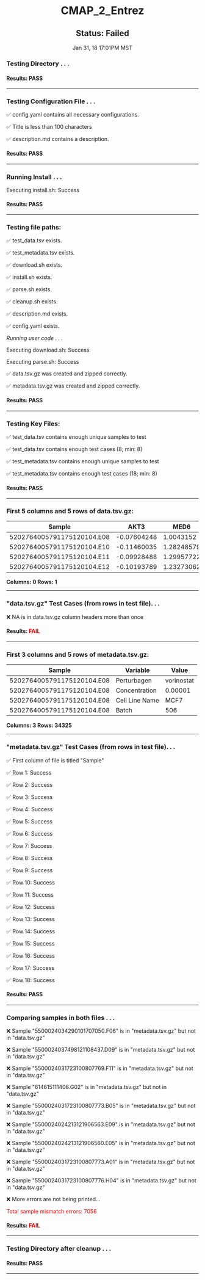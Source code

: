 <h1><center>CMAP_2_Entrez</center></h1>
<h2><center> Status: Failed </center></h2>
<center>Jan 31, 18 17:01PM MST</center>


### Testing Directory . . .

#### Results: PASS
---
### Testing Configuration File . . .

&#9989;	config.yaml contains all necessary configurations.

&#9989;	Title is less than 100 characters

&#9989;	description.md contains a description.

#### Results: PASS
---
### Running Install . . .

Executing install.sh: Success

#### Results: PASS
---

### Testing file paths:

&#9989;	test_data.tsv exists.

&#9989;	test_metadata.tsv exists.

&#9989;	download.sh exists.

&#9989;	install.sh exists.

&#9989;	parse.sh exists.

&#9989;	cleanup.sh exists.

&#9989;	description.md exists.

&#9989;	config.yaml exists.

*Running user code . . .*

Executing download.sh: Success

Executing parse.sh: Success

&#9989;	data.tsv.gz was created and zipped correctly.

&#9989;	metadata.tsv.gz was created and zipped correctly.

#### Results: PASS
---
### Testing Key Files:

&#9989;	test_data.tsv contains enough unique samples to test

&#9989;	test_data.tsv contains enough test cases (8; min: 8)

&#9989;	test_metadata.tsv contains enough unique samples to test

&#9989;	test_metadata.tsv contains enough test cases (18; min: 8)

#### Results: PASS
---

### First 5 columns and 5 rows of data.tsv.gz:

|	Sample	|	AKT3	|	MED6	|	NR2E3	|	NAALAD2	|
|	---	|	---	|	---	|	---	|	---	|
|	5202764005791175120104.E08	|	-0.07604248	|	1.0043152	|	-0.06929116	|	-0.19717948	|
|	5202764005791175120104.E10	|	-0.11460035	|	1.28248579	|	-0.03530519	|	-0.1545126	|
|	5202764005791175120104.E11	|	-0.09928488	|	1.29957722	|	-0.0648402	|	-0.11181129	|
|	5202764005791175120104.E12	|	-0.10193789	|	1.23273062	|	-0.05491299	|	-0.10846203	|

**Columns: 0 Rows: 1**

---
### "data.tsv.gz" Test Cases (from rows in test file). . .

&#10060;	NA is in data.tsv.gz column headers more than once

#### Results: **<font color="red">FAIL</font>**
---
### First 3 columns and 5 rows of metadata.tsv.gz:

|	Sample	|	Variable	|	Value	|
|	---	|	---	|	---	|
|	5202764005791175120104.E08	|	Perturbagen	|	vorinostat	|
|	5202764005791175120104.E08	|	Concentration	|	0.00001	|
|	5202764005791175120104.E08	|	Cell Line Name	|	MCF7	|
|	5202764005791175120104.E08	|	Batch	|	506	|

**Columns: 3 Rows: 34325**

---
### "metadata.tsv.gz" Test Cases (from rows in test file). . .

&#9989;	First column of file is titled "Sample"

&#9989;	Row 1: Success

&#9989;	Row 2: Success

&#9989;	Row 3: Success

&#9989;	Row 4: Success

&#9989;	Row 5: Success

&#9989;	Row 6: Success

&#9989;	Row 7: Success

&#9989;	Row 8: Success

&#9989;	Row 9: Success

&#9989;	Row 10: Success

&#9989;	Row 11: Success

&#9989;	Row 12: Success

&#9989;	Row 13: Success

&#9989;	Row 14: Success

&#9989;	Row 15: Success

&#9989;	Row 16: Success

&#9989;	Row 17: Success

&#9989;	Row 18: Success

#### Results: PASS
---
### Comparing samples in both files . . .

&#10060;	 Sample "5500024034290101707050.F06" is in "metadata.tsv.gz" but not in "data.tsv.gz"

&#10060;	 Sample "5500024037498121108437.D09" is in "metadata.tsv.gz" but not in "data.tsv.gz"

&#10060;	 Sample "5500024031723100807769.F11" is in "metadata.tsv.gz" but not in "data.tsv.gz"

&#10060;	 Sample "614615111406.G02" is in "metadata.tsv.gz" but not in "data.tsv.gz"

&#10060;	 Sample "5500024031723100807773.B05" is in "metadata.tsv.gz" but not in "data.tsv.gz"

&#10060;	 Sample "5500024024213121906563.E09" is in "metadata.tsv.gz" but not in "data.tsv.gz"

&#10060;	 Sample "5500024024213121906560.E05" is in "metadata.tsv.gz" but not in "data.tsv.gz"

&#10060;	 Sample "5500024031723100807773.A01" is in "metadata.tsv.gz" but not in "data.tsv.gz"

&#10060;	 Sample "5500024031723100807776.H04" is in "metadata.tsv.gz" but not in "data.tsv.gz"

&#10060;	 More errors are not being printed...

<font color="red">Total sample mismatch errors: 7056</font>

#### Results: **<font color="red">FAIL</font>**

---
### Testing Directory after cleanup . . .

#### Results: PASS
---

